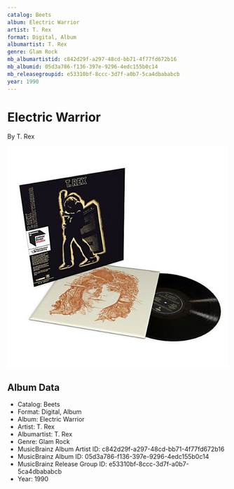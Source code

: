 ```yaml
---
catalog: Beets
album: Electric Warrior
artist: T. Rex
format: Digital, Album
albumartist: T. Rex
genre: Glam Rock
mb_albumartistid: c842d29f-a297-48cd-bb71-4f77fd672b16
mb_albumid: 05d3a786-f136-397e-9296-4edc155b0c14
mb_releasegroupid: e53310bf-8ccc-3d7f-a0b7-5ca4dbababcb
year: 1990
---
```


# Electric Warrior

By T. Rex

![](../../assets/beetscovers/T_Rex-Electric_Warrior.jpg)

## Album Data

- Catalog: Beets
- Format: Digital, Album
- Album: Electric Warrior
- Artist: T. Rex
- Albumartist: T. Rex
- Genre: Glam Rock
- MusicBrainz Album Artist ID: c842d29f-a297-48cd-bb71-4f77fd672b16
- MusicBrainz Album ID: 05d3a786-f136-397e-9296-4edc155b0c14
- MusicBrainz Release Group ID: e53310bf-8ccc-3d7f-a0b7-5ca4dbababcb
- Year: 1990

